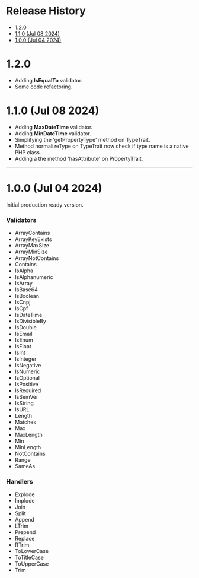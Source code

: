 # Release History <!-- omit in toc -->

- [1.2.0](#120)
- [1.1.0 (Jul 08 2024)](#110-jul-08-2024)
- [1.0.0 (Jul 04 2024)](#100-jul-04-2024)

# 1.2.0

- Adding **IsEqualTo** validator.
- Some code refactoring. 

# 1.1.0 (Jul 08 2024)

- Adding **MaxDateTime** validator.
- Adding **MinDateTime** validator.
- Simplifying the 'getPropertyType' method on TypeTrait.
- Method normalizeType on TypeTrait now check if type name is a native PHP class.
- Adding a the method 'hasAttribute' on PropertyTrait.

---

# 1.0.0 (Jul 04 2024)

Initial production ready version.

<h3>Validators</h3>

- ArrayContains
- ArrayKeyExists
- ArrayMaxSize
- ArrayMinSize
- ArrayNotContains
- Contains
- IsAlpha
- IsAlphanumeric
- IsArray
- IsBase64
- IsBoolean
- IsCnpj
- IsCpf
- IsDateTime
- IsDivisibleBy
- IsDouble
- IsEmail
- IsEnum
- IsFloat
- IsInt
- IsInteger
- IsNegative
- IsNumeric
- IsOptional
- IsPositive
- IsRequired
- IsSemVer
- IsString
- IsURL
- Length
- Matches
- Max
- MaxLength
- Min
- MinLength
- NotContains
- Range
- SameAs


<h3>Handlers</h3>

- Explode
- Implode
- Join
- Split
- Append
- LTrim
- Prepend
- Replace
- RTrim
- ToLowerCase
- ToTitleCase
- ToUpperCase
- Trim
